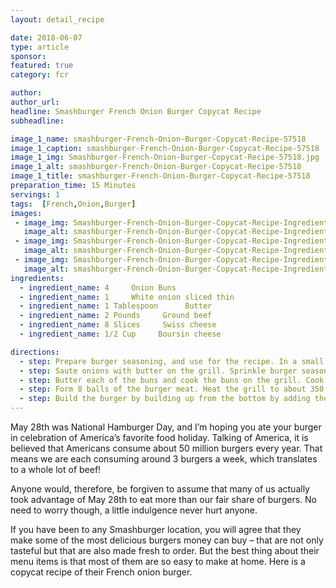 ```yaml
---
layout: detail_recipe

date: 2018-06-07
type: article
sponsor: 
featured: true
category: fcr

author:  
author_url: 
headline: Smashburger French Onion Burger Copycat Recipe
subheadline: 

image_1_name: smashburger-French-Onion-Burger-Copycat-Recipe-57518
image_1_caption: smashburger-French-Onion-Burger-Copycat-Recipe-57518
image_1_img: Smashburger-French-Onion-Burger-Copycat-Recipe-57518.jpg
image_1_alt: smashburger-French-Onion-Burger-Copycat-Recipe-57518
image_1_title: smashburger-French-Onion-Burger-Copycat-Recipe-57518
preparation_time: 15 Minutes
servings: 1
tags:  [French,Onion,Burger]
images: 
 - image_img: Smashburger-French-Onion-Burger-Copycat-Recipe-Ingredient-Ground-Beef-23605.jpg
   image_alt: smashburger-French-Onion-Burger-Copycat-Recipe-Ingredient-Ground-Beef-23605
 - image_img: Smashburger-French-Onion-Burger-Copycat-Recipe-Ingredient-Swiss-Cheese-54737.jpg
   image_alt: smashburger-French-Onion-Burger-Copycat-Recipe-Ingredient-Swiss-Cheese-54737
 - image_img: Smashburger-French-Onion-Burger-Copycat-Recipe-Ingredient-White-Onions-19575.jpg
   image_alt: smashburger-French-Onion-Burger-Copycat-Recipe-Ingredient-White-Onions-19575
ingredients:
  - ingredient_name: 4     Onion Buns
  - ingredient_name: 1     White onion sliced thin
  - ingredient_name: 1 Tablespoon      Butter
  - ingredient_name: 2 Pounds     Ground beef
  - ingredient_name: 8 Slices     Swiss cheese
  - ingredient_name: 1/2 Cup     Boursin cheese

directions:
  - step: Prepare burger seasoning, and use for the recipe. In a small bowl combine the kosher salt, ground black pepper, and garlic salt (2 teaspoons each).
  - step: Saute onions with butter on the grill. Sprinkle burger seasoning on the onions. Cook the onions until they are tender. Do not brown the onions.
  - step: Butter each of the buns and cook the buns on the grill. Cook the buns on the grill until they lightly brown.
  - step: Form 8 balls of the burger meat. Heat the grill to about 350 degrees. Place the balls on the grill. Smash burger meat onto the grill. Season with burger seasoning. Cook for 2 to 3 minutes, flip and continue to cook on the other side. Place 1 slice of Swiss cheese on each burger while they are on the grill.
  - step: Build the burger by building up from the bottom by adding the two burgers with cheese on each bun. Then top with grilled onions, and spread some Boursin cheese on the top bun. Top the burger with the top bun.
---
```

	
May 28th was National Hamburger Day, and I&rsquo;m hoping you ate your burger in celebration of America&rsquo;s favorite food holiday. Talking of America, it is believed that Americans consume about 50 million burgers every year. That means we are each consuming around 3 burgers a week, which translates to a whole lot of beef! 

<!--more-->Anyone would, therefore, be forgiven to assume that many of us actually took advantage of May 28th to eat more than our fair share of burgers. No need to worry though, a little indulgence never hurt anyone.

If you have been to any Smashburger location, you will agree that they make some of the most delicious burgers money can buy &ndash; that are not only tasteful but that are also made fresh to order. But the best thing about their menu items is that most of them are so easy to make at home. Here is a copycat recipe of their French onion burger.